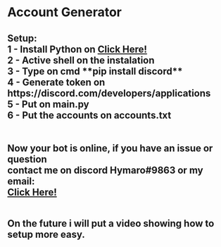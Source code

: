 <h1>Account Generator</h1>
<h2>Setup: <br>
1 - Install Python on <a href="https://www.python.org/downloads/"> Click Here! </a> <br>
2 - Active shell on the instalation <br>
3 - Type on cmd **pip install discord** <br>
4 - Generate token on https://discord.com/developers/applications <br>
5 - Put on main.py <br>
6 - Put the accounts on accounts.txt <br>
<br><br>
Now your bot is online, if you have an issue or question <br> contact me on discord Hymaro#9863 or my email: <br> <a href="mailto:hymarodev@gmail.com">Click Here!</a> <br><br>

On the future i will put a video showing how to setup more easy.
